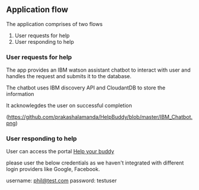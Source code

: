 ## Application flow

The application comprises of two flows
1. User requests for help
2. User responding to help

### User requests for help
The app provides an IBM watson assistant chatbot to interact with user and handles the request and submits it to the database.

The chatbot uses IBM discovery API and CloudantDB to store the information

It acknowlegdes the user on successful completion

(https://github.com/prakashalamanda/HelpBuddy/blob/master/IBM_Chatbot.png)

### User responding to help

User can access the portal [Help your buddy](https://helpbuddy.eu-gb.mybluemix.net/)

please user the below credentials as we haven't integrated with different login providers like Google, Facebook.

username: phil@test.com
password: testuser

